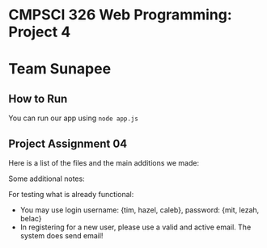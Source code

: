# CMPSCI 326 Web Programming: Project 4
# Team Sunapee

## How to Run
You can run our app using `node app.js`
 
## Project Assignment 04

Here is a list of the files and the main additions we made:


Some additional notes:

  
For testing what is already functional:
* You may use login username: {tim, hazel, caleb}, password: {mit, lezah, belac}
* In registering for a new user, please use a valid and active email. The system does send email!
